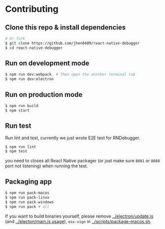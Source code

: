 # Contributing

## Clone this repo & install dependencies

```bash
# Or fork
$ git clone https://github.com/jhen0409/react-native-debugger
$ cd react-native-debugger
```

## Run on development mode

```bash
$ npm run dev:webpack  # Then open the another terminal tab
$ npm run dev:electron
```

## Run on production mode

```bash
$ npm run build
$ npm start
```

## Run test

Run lint and test, currently we just wrote E2E test for RNDebugger.

```bash
$ npm run lint
$ npm test
```

you need to closes all React Native packager (or just make sure `8081` or `8088` port not listening) when running the test.

## Packaging app

```bash
$ npm run pack-macos
$ npm run pack-linux
$ npm run pack-windows
$ npm run pack # all
```

If you want to build binaries yourself, please remove [../electron/update.js](electron/update.js) (and [../electon/main.js usage](electon/main.js)), `osx-sign` in [../scripts/package-macos.sh](scripts/package-macos.sh).
